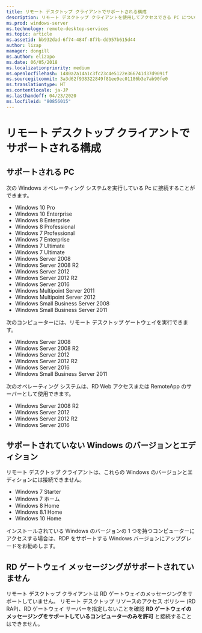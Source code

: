 ```yaml
---
title: リモート デスクトップ クライアントでサポートされる構成
description: リモート デスクトップ クライアントを使用してアクセスできる PC について説明します
ms.prod: windows-server
ms.technology: remote-desktop-services
ms.topic: article
ms.assetid: bb932dad-6f74-484f-8f7b-dd957b615d44
author: lizap
manager: dongill
ms.author: elizapo
ms.date: 06/05/2018
ms.localizationpriority: medium
ms.openlocfilehash: 1480a2a14a1c3fc23c4e5122e366741d37d9091f
ms.sourcegitcommit: 3a3d62f938322849f81ee9ec01186b3e7ab90fe0
ms.translationtype: HT
ms.contentlocale: ja-JP
ms.lasthandoff: 04/23/2020
ms.locfileid: "80856015"
---
```

# <a name="remote-desktop-client---supported-configuration"></a>リモート デスクトップ クライアントでサポートされる構成

## <a name="supported-pcs"></a>サポートされる PC
次の Windows オペレーティング システムを実行している Pc に接続することができます。
- Windows 10 Pro
- Windows 10 Enterprise
- Windows 8 Enterprise
- Windows 8 Professional
- Windows 7 Professional
- Windows 7 Enterprise
- Windows 7 Ultimate
- Windows 7 Ultimate
- Windows Server 2008
- Windows Server 2008 R2
- Windows Server 2012
- Windows Server 2012 R2
- Windows Server 2016
- Windows Multipoint Server 2011
- Windows Multipoint Server 2012
- Windows Small Business Server 2008
- Windows Small Business Server 2011

次のコンピューターには、リモート デスクトップ ゲートウェイを実行できます。

- Windows Server 2008
- Windows Server 2008 R2
- Windows Server 2012
- Windows Server 2012 R2
- Windows Server 2016
- Windows Small Business Server 2011

次のオペレーティング システムは、RD Web アクセスまたは RemoteApp のサーバーとして使用できます。
- Windows Server 2008 R2
- Windows Server 2012
- Windows Server 2012 R2
- Windows Server 2016

## <a name="unsupported-windows-versions-and-editions"></a>サポートされていない Windows のバージョンとエディション

リモート デスクトップ クライアントは、これらの Windows のバージョンとエディションには接続できません。

- Windows 7 Starter
- Windows 7 ホーム
- Windows 8 Home
- Windows 8.1 Home
- Windows 10 Home

インストールされている Windows のバージョンの 1 つを持つコンピューターにアクセスする場合は、RDP をサポートする Windows バージョンにアップグレードをお勧めします。

## <a name="rd-gateway-messaging-is-not-supported"></a>RD ゲートウェイ メッセージングがサポートされていません
リモート デスクトップ クライアントは RD ゲートウェイのメッセージングをサポートしていません。 リモート デスクトップ リソースのアクセス ポリシー (RD RAP)、RD ゲートウェイ サーバーを指定しないことを確認 **RD ゲートウェイのメッセージングをサポートしているコンピューターのみを許可** と接続することはできません。